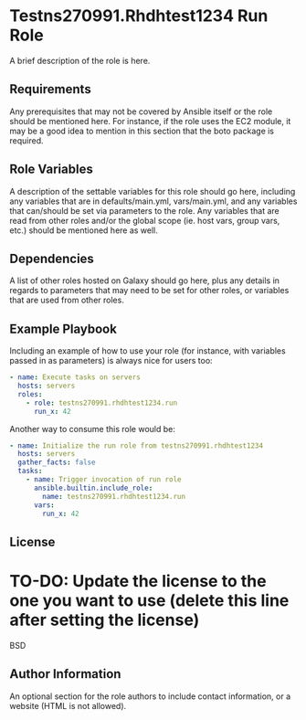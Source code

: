 Testns270991.Rhdhtest1234 Run Role
========================

A brief description of the role is here.

Requirements
------------

Any prerequisites that may not be covered by Ansible itself or the role should be mentioned here. For instance, if the role uses the EC2 module, it may be a good idea to mention in this section that the boto package is required.

Role Variables
--------------

A description of the settable variables for this role should go here, including any variables that are in defaults/main.yml, vars/main.yml, and any variables that can/should be set via parameters to the role. Any variables that are read from other roles and/or the global scope (ie. host vars, group vars, etc.) should be mentioned here as well.

Dependencies
------------

A list of other roles hosted on Galaxy should go here, plus any details in regards to parameters that may need to be set for other roles, or variables that are used from other roles.

Example Playbook
----------------

Including an example of how to use your role (for instance, with variables passed in as parameters) is always nice for users too:

```yaml
- name: Execute tasks on servers
  hosts: servers
  roles:
    - role: testns270991.rhdhtest1234.run
      run_x: 42
```

Another way to consume this role would be:

```yaml
- name: Initialize the run role from testns270991.rhdhtest1234
  hosts: servers
  gather_facts: false
  tasks:
    - name: Trigger invocation of run role
      ansible.builtin.include_role:
        name: testns270991.rhdhtest1234.run
      vars:
        run_x: 42
```

License
-------

# TO-DO: Update the license to the one you want to use (delete this line after setting the license)
BSD

Author Information
------------------

An optional section for the role authors to include contact information, or a website (HTML is not allowed).
